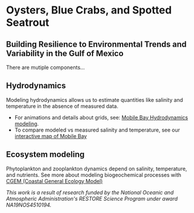 # Oysters, Blue Crabs, and Spotted Seatrout
## Building Resilience to Environmental Trends and Variability in the Gulf of Mexico

There are mutiple components...

## Hydrodynamics
Modeling hydrodynamics allows us to estimate quantities like salinity and temperature in the absence of measured data.  
- For animations and details about grids, see: [Mobile Bay Hydrodynamics modeling](https://github.com/lisalenorelowe/oybcst-hydro).
- To compare modeled vs measured salinity and temperature, see our [interactive map of Mobile Bay](https://lisalenorelowe.shinyapps.io/shiny-mb/)

## Ecosystem modeling
Phytoplankton and zooplankton dynamics depend on salinity, temperature, and nutrients.  See more about modeling biogeochemical processes with [CGEM (Coastal General Ecology Model)](https://github.com/lisalenorelowe/cgem-schism)



*This work is a result of research funded by the National Oceanic and Atmospheric Administration's RESTORE Science Program under award NA19NOS4510194.*
